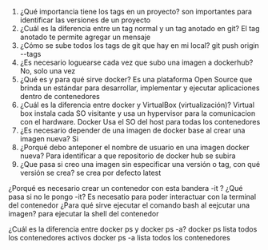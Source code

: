1. ¿Qué importancia tiene los tags en un proyecto?
son importantes para identificar las versiones de un proyecto
2. ¿Cuál es la diferencia entre un tag normal y un tag anotado en git?
El tag anotado te permite agregar un mensaje
3. ¿Cómo se sube todos los tags de git que hay en mi local?
git push origin --tags
4. ¿Es necesario loguearse cada vez que subo una imagen a dockerhub?
No, solo una vez
5. ¿Qué es y para qué sirve docker?
Es una plataforma Open Source que brinda un estándar para desarrollar, implementar y ejecutar aplicaciones dentro de contenedores
6. ¿Cuál es la diferencia entre docker y VirtualBox (virtualización)?
Virtual box instala cada SO visitante y usa un hypervisor para la comunicacion con el hardware. Docker Usa el SO del host para todas los contenedores
7. ¿Es necesario depender de una imagen de docker base al crear una imagen nueva?
Si 
8. ¿Porqué debo anteponer el nombre de usuario en una imagen docker nueva?
Para identificar a que repositorio de docker hub se subira
9. ¿Que pasa si creo una imagen sin especificar una versión o tag, con qué versión se crea?
se crea por defecto latest

¿Porqué es necesario crear un contenedor con esta bandera -it ? ¿Qué pasa si no le pongo -it?
Es necesatio para poder interactuar con la terminal del contenedor
¿Para qué sirve ejecutar el comando bash al eejcutar una imagen?
para ejecutar la shell del contenedor

¿Cuál es la diferencia entre docker ps y docker ps -a?
docker ps lista todos los contenedores activos
docker ps -a lista todos los contenedores
